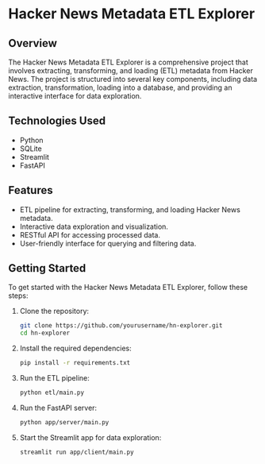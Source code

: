 # Hacker News Metadata ETL Explorer

## Overview

The Hacker News Metadata ETL Explorer is a comprehensive project that involves extracting, transforming, and loading (ETL) metadata from Hacker News. The project is structured into several key components, including data extraction, transformation, loading into a database, and providing an interactive interface for data exploration.

## Technologies Used
- Python
- SQLite
- Streamlit
- FastAPI

## Features

- ETL pipeline for extracting, transforming, and loading Hacker News metadata.
- Interactive data exploration and visualization.
- RESTful API for accessing processed data.
- User-friendly interface for querying and filtering data.

## Getting Started

To get started with the Hacker News Metadata ETL Explorer, follow these steps:

1. Clone the repository:
   ```bash
   git clone https://github.com/yourusername/hn-explorer.git
   cd hn-explorer
   ```

2. Install the required dependencies:
   ```bash
   pip install -r requirements.txt
   ```

3. Run the ETL pipeline:
   ```bash
   python etl/main.py
   ```

4. Run the FastAPI server:
   ```bash
   python app/server/main.py
   ```

5. Start the Streamlit app for data exploration:
   ```bash
   streamlit run app/client/main.py
   ```
